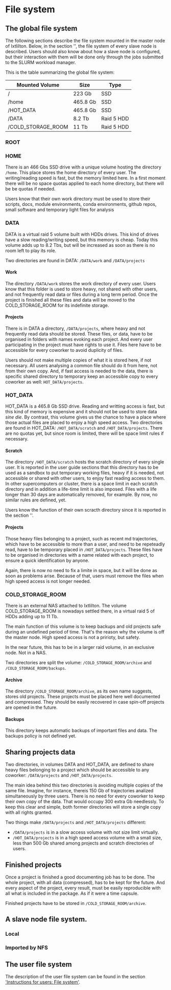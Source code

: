 # File system

## The global file system

The following sections describe the file system mounted in the master node of Ixtlilton.
Below, in the section '', the file system of every slave node is described. Users should also know
about how a slave node is configured, but their interaction with them will be done only through the
jobs submitted to the SLURM workload manager.

This is the table summarizing the global file system:

| Mounted Volume | Size | Type |
| -------------- | ---- | ---- |
| / | 223 Gb | SSD |
| /home | 465.8 Gb | SSD |
| /HOT_DATA | 465.8 Gb | SSD |
| /DATA | 8.2 Tb | Raid 5 HDD |
| /COLD_STORAGE_ROOM | 11 Tb | Raid 5 HDD |


### ROOT

### HOME

There is an 466 Gbs SSD drive with a unique volume hosting the directory `/home`.
This place stores the home directory of every user. The writing/reading speed is fast, but the
memory limited here. In a first moment there will be no space quotas applied to each home
directory, but there will be be quotas if needed.

Users know that their own work directory must be used to store their scripts, docs, module environments, conda environments, github repos, small software and temporary light files for analysis

### DATA

DATA is a virtual raid 5 volume built with HDDs drives. This kind of drives have a slow
reading/writing speed, but this memory is cheap. Today this volume adds up to 8.2 Tbs, but will be
increased as soon as there is no room left to play its role.

Two directories are found in DATA: `/DATA/work` and `/DATA/projects` 

#### Work

The directory `/DATA/work` stores the work directory of every user. Users know that this folder is
used to store heavy, not shared with other users, and not frequently read data or files during a
long term period. Once the project is finished all these files and data will be moved to the
COLD_STORAGE_ROOM for its indefinite storage.

#### Projects

There is in DATA a directory, `/DATA/projects`, where heavy and not frequently read data should
be stored. These files, or data, have to be organised in folders with names evoking each project.
And every user participating in the project must have rights to use it. Files here have to be
accessible for every coworker to avoid duplicity of files. 

Users should not make multiple copies of what it is stored here, if not necessary. All users
analysing a common file should do it from here, not from their own copy. And, if fast access is
needed to the data, there is specific shared directory to temporary keep an accessible copy to every coworker
as well: `HOT_DATA/projects`.

### HOT_DATA

HOT_DATA is a 465.8 Gb SSD drive. Reading and writting access is fast, but this kind of memory is
expensive and it should not be used to store data *sine die*. By contrast, this volume gives us the
chance to have a place where those actual files are placed to enjoy a high speed access. Two
directories are found in HOT_DATA: `/HOT_DATA/scratch` and `/HOT_DATA/projects`. There are no
quotas yet, but since room is limited, there will be space limit rules if necessary.

#### Scratch

The directory `/HOT_DATA/scratch` hosts the scratch directory of every single user. It is reported
in the user guide sections that this directory has to be used as a sandbox to put temporary working
files, heavy if it is needed, not accessible or shared with other users, to enjoy fast reading
access to them. In other supercomputers or cluster, there is a space limit in each scratch
directory and in addition a life-time limit is also imposed. Files with a life longer than 30 days
are automatically removed, for example. By now, no similar rules are defined, yet.

Users know the function of their own scracth directory since it is reported in the section ''.

#### Projects

Those heavy files belonging to a project, such as recent md trajectories, which have to be
accessible to more than a user, and need to be repeteadly read, have to be temporary placed in
`/HOT_DATA/projects`. These files have to be organised in directories with a name related with each
project, to ensure a quick identification by anyone.

Again, there is now no need to fix a limite in space, but it will be done as soon as problems arise.
Because of that, users must remove the files when high speed access is not longer needed.

### COLD_STORAGE_ROOM

There is an external NAS attached to Ixtlilton. The volume COLD_STORAGE_ROOM is nowadays settled
there, in a virtual raid 5 of HDDs adding up to 11 Tb.

The main function of this volume is to keep backups and old projects safe during an undefined period
of time. That's the reason why the volume is off the master node. High speed access is not a
pririoty, but safety.

In the near future, this has to be in a larger raid volume, in an exclusive node. Not in a NAS. 

Two directories are split the volume: `/COLD_STORAGE_ROOM/archive` and `/COLD_STORAGE_ROOM/backups`.

#### Archive

The directory `/COLD_STORAGE_ROOM/archive`, as its own name suggests, stores old projects. These
projects must be placed here well documented and compressed. They should be easily recovered in
case spin-off projects are opened in the future.

#### Backups

This directory keeps automatic backups of important files and data. The backups policy is not
defined yet.

## Sharing projects data

Two directories, in volumes DATA and HOT_DATA, are defined to share heavy files belonging to a
project which should be accessible to any coworker: `/DATA/projects` and `/HOT_DATA/projects`.

The main idea behind this two directories is avoiding multiple copies of the same file. Imagine,
for instance, thereis 150 Gb of trajectories analized simultaneously by three users. There is no
need for every coworker to keep their own copy of the data. That would occupy 300 extra Gb needlessly. To keep this clear and simple, both former directories will store a single copy with all rights granted.

Two things make `/DATA/projects` and `/HOT_DATA/projects` different:

- `/DATA/projects` is in a slow access volume with not size limit virtually.
- `/HOT_DATA/projects` is in a high speed access volume with a small size, less than 500 Gb shared
  among projects and scratch directories of users.

## Finished projects

Once a project is finished a good documenting job has to be done. The whole project, with all data
(compressed), has to be kept for the future. And every aspect of the project, every result, must be easily
reproducible with all what is included in the package. As if it were a time capsule.

Finished projects have to be stored in `/COLD_STORAGE_ROOM/archive`.

## A slave node file system.

### Local

### Imported by NFS

## The user file system

The description of the user file system can be found in the section ['Instructions for users: File
system'](../user/user_file_system.md).


